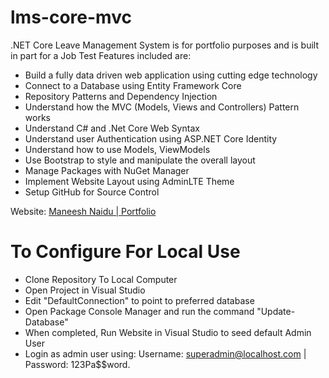 # lms-core-mvc

.NET Core Leave Management System is for portfolio purposes and is built in part for a Job Test
Features included are:
- Build a fully data driven web application using cutting edge technology 
- Connect to a Database using Entity Framework Core
- Repository Patterns and Dependency Injection
- Understand how the MVC (Models, Views and Controllers) Pattern works
- Understand C# and .Net Core Web Syntax
- Understand user Authentication using ASP.NET Core Identity
- Understand how to use Models, ViewModels 
- Use Bootstrap to style and manipulate the overall layout
- Manage Packages with NuGet Manager
- Implement Website Layout using AdminLTE Theme
- Setup GitHub for Source Control

Website: [Maneesh Naidu | Portfolio](https://maneeshnaidu.github.io/portfolio/) 

# To Configure For Local Use
- Clone Repository To Local Computer
- Open Project in Visual Studio
- Edit "DefaultConnection" to point to preferred database
- Open Package Console Manager and run the command "Update-Database"
- When completed, Run Website in Visual Studio to seed default Admin User
- Login as admin user using: Username: superadmin@localhost.com | Password: 123Pa$$word.


